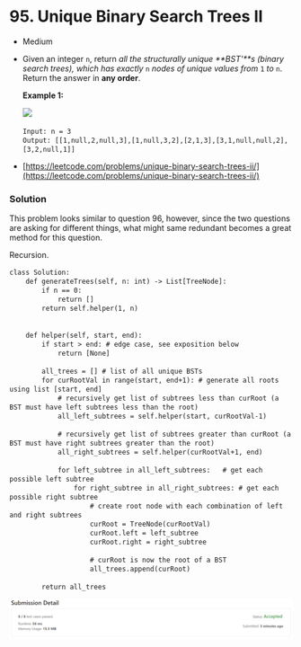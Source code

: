 # 95. Unique Binary Search Trees II

* Medium&#x20;
*   Given an integer `n`, return _all the structurally unique **BST'**s (binary search trees), which has exactly_ `n` _nodes of unique values from_ `1` _to_ `n`. Return the answer in **any order**.

    &#x20;

    **Example 1:**

    ![](https://assets.leetcode.com/uploads/2021/01/18/uniquebstn3.jpg)

    ```
    Input: n = 3
    Output: [[1,null,2,null,3],[1,null,3,2],[2,1,3],[3,1,null,null,2],[3,2,null,1]]
    ```


* [https://leetcode.com/problems/unique-binary-search-trees-ii/](https://leetcode.com/problems/unique-binary-search-trees-ii/)

### Solution&#x20;

This problem looks similar to question 96, however, since the two questions are asking for different things, what might same redundant becomes a great method for this question.&#x20;

Recursion.&#x20;

```
class Solution:
    def generateTrees(self, n: int) -> List[TreeNode]:
        if n == 0:
            return []
        return self.helper(1, n)


    def helper(self, start, end):
        if start > end: # edge case, see exposition below
            return [None] 
        
        all_trees = [] # list of all unique BSTs
        for curRootVal in range(start, end+1): # generate all roots using list [start, end]
			# recursively get list of subtrees less than curRoot (a BST must have left subtrees less than the root)
            all_left_subtrees = self.helper(start, curRootVal-1)
			
			# recursively get list of subtrees greater than curRoot (a BST must have right subtrees greater than the root)
            all_right_subtrees = self.helper(curRootVal+1, end) 
			
            for left_subtree in all_left_subtrees:   # get each possible left subtree
                for right_subtree in all_right_subtrees: # get each possible right subtree
                    # create root node with each combination of left and right subtrees
                    curRoot = TreeNode(curRootVal) 
                    curRoot.left = left_subtree
                    curRoot.right = right_subtree
					
					# curRoot is now the root of a BST
                    all_trees.append(curRoot)
		
        return all_trees
```

![](<.gitbook/assets/image (1).png>)
